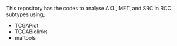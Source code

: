 This repository has the codes to analyse AXL, MET, and SRC in RCC subtypes using;
- TCGAPlot
- TCGABiolinks
- maftools
